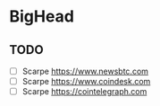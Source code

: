 # BigHead


## TODO
* [ ] Scarpe https://www.newsbtc.com
* [ ] Scarpe https://www.coindesk.com
* [ ] Scarpe https://cointelegraph.com
